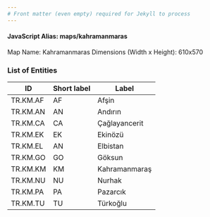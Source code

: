 ```yaml
---
# Front matter (even empty) required for Jekyll to process
---
```


#### JavaScript Alias: maps/kahramanmaras

Map Name: Kahramanmaras
Dimensions (Width x Height): 610x570





### List of Entities

ID | Short label | Label
---|---|---|
TR.KM.AF | AF | Afşin
TR.KM.AN | AN | Andırın
TR.KM.CA | CA | Çağlayancerit
TR.KM.EK | EK | Ekinözü
TR.KM.EL | AN | Elbistan
TR.KM.GO | GO | Göksun
TR.KM.KM | KM | Kahramanmaraş
TR.KM.NU | NU | Nurhak
TR.KM.PA | PA | Pazarcık
TR.KM.TU | TU | Türkoğlu